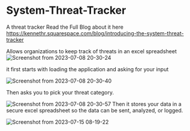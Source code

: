 # System-Threat-Tracker
A threat tracker
Read the Full Blog about it here https://kennethr.squarespace.com/blog/introducing-the-system-threat-tracker

Allows organizations to keep track of threats in an excel spreadsheet
![Screenshot from 2023-07-08 20-30-24](https://github.com/kennethrockson/System-Threat-Tracker/assets/110367362/e62446ec-0327-4b9d-8b67-9a7c96307a8c)


it first starts with loading the application
and asking for your input



![Screenshot from 2023-07-08 20-30-40](https://github.com/kennethrockson/System-Threat-Tracker/assets/110367362/548da079-ddab-4298-9ceb-40b6b8a15107)


Then asks you to pick your threat category.


![Screenshot from 2023-07-08 20-30-57](https://github.com/kennethrockson/System-Threat-Tracker/assets/110367362/30a092bf-3c02-43d5-8d5f-d9d85d0af446)
Then it stores your data in a secure excel spreadsheet so the data can be sent, analyzed, or logged.

![Screenshot from 2023-07-15 08-19-22](https://github.com/kennethrockson/System-Threat-Tracker/assets/110367362/c83bf37a-c8ff-47b8-a816-866a9bd71c0e)


